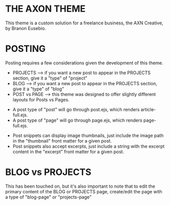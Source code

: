 # THE AXON THEME
This theme is a custom solution for a freelance business, the AXN Creative, by Branon Eusebio. 

# POSTING
Posting requires a few considerations given the development of this theme.
* PROJECTS --> if you want a new post to appear in the PROJECTS section, give it a "type" of "project"
* BLOG --> if you want a new post to appear in the PROJECTS section, give it a "type" of "blog"
* POST vs PAGE --> this theme was designed to offer slightly different layouts for Posts vs Pages. 
- A post type of "post" will go through post.ejs, which renders article-full.ejs.
- A post type of "page" will go through page.ejs, which renders page-full.ejs. 
* Post snippets can display image thumbnails, just include the image path in the "thumbnail" front matter for a given post.
* Post snippets also accept excerpts, just include a string with the excerpt content in the "excerpt" front matter for a given post.

# BLOG vs PROJECTS
This has been touched on, but it's also important to note that to edit the primary content of the BLOG or PROJECTS page, create/edit the page with a type of "blog-page" or "projects-page"

